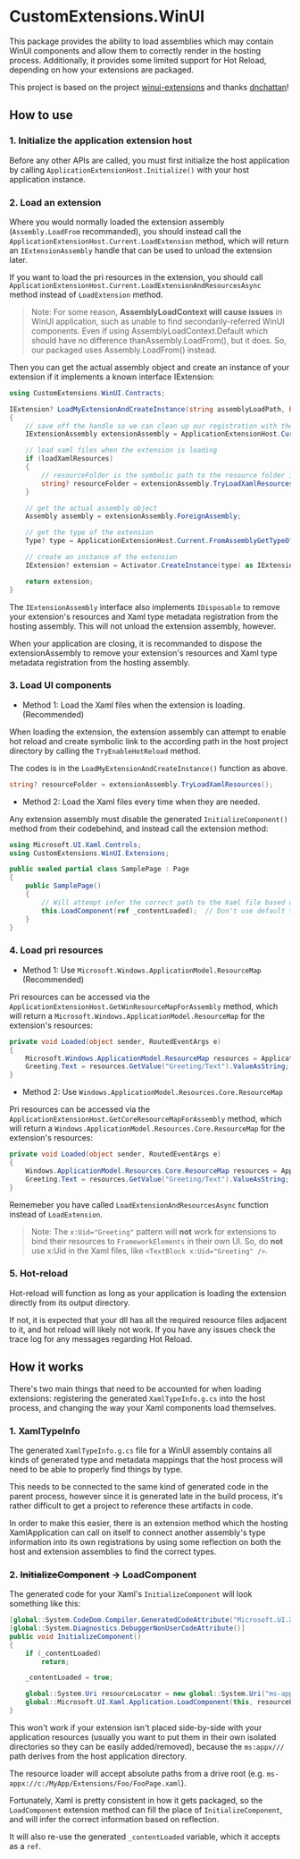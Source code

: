 # CustomExtensions.WinUI

This package provides the ability to load assemblies which may contain WinUI components and allow them to correctly render in the hosting process.
Additionally, it provides some limited support for Hot Reload, depending on how your extensions are packaged.

This project is based on the project [winui-extensions](https://github.com/dnchattan/winui-extensions) and thanks [dnchattan](https://github.com/dnchattan)!

## How to use

### 1. Initialize the application extension host

Before any other APIs are called, you must first initialize the host application by calling `ApplicationExtensionHost.Initialize()` with your host application instance.

### 2. Load an extension

Where you would normally loaded the extension assembly (`Assembly.LoadFrom` recommanded), you should instead call the `ApplicationExtensionHost.Current.LoadExtension` method, which will return an `IExtensionAssembly` handle that can be used to unload the extension later.

If you want to load the pri resources in the extension, you should call `ApplicationExtensionHost.Current.LoadExtensionAndResourcesAsync` method instead of `LoadExtension` method.

> Note: For some reason, **AssemblyLoadContext will cause issues** in WinUI application, such as unable to find secondarily-referred WinUI components.
Even if using AssemblyLoadContext.Default which should have no difference thanAssembly.LoadFrom(), but it does.
So, our packaged uses Assembly.LoadFrom() instead.

Then you can get the actual assembly object and create an instance of your extension if it implements a known interface IExtension:

```cs
using CustomExtensions.WinUI.Contracts;

IExtension? LoadMyExtensionAndCreateInstance(string assemblyLoadPath, bool loadXamlResources, bool loadPriResourcesIntoWinResourceMap = false, bool loadPriResourcesIntoCoreResourceMap = false)
{
    // save off the handle so we can clean up our registration with the hosting process later if desired.
    IExtensionAssembly extensionAssembly = ApplicationExtensionHost.Current.LoadExtension(assemblyLoadPath, loadPriResourcesIntoWinResourceMap, loadPriResourcesIntoCoreResourceMap);

    // load xaml files when the extension is loading
    if (loadXamlResources)
    {
        // resourceFolder is the symbolic path to the resource folder in the host project directory.
        string? resourceFolder = extensionAssembly.TryLoadXamlResources();
    }

    // get the actual assembly object
    Assembly assembly = extensionAssembly.ForeignAssembly;

    // get the type of the extension
    Type? type = ApplicationExtensionHost.Current.FromAssemblyGetTypeOfInterface(assembly, typeof(IExtension));

    // create an instance of the extension
    IExtension? extension = Activator.CreateInstance(type) as IExtension;

    return extension;
}
```

The `IExtensionAssembly` interface also implements `IDisposable` to remove your extension's resources and Xaml type metadata registration from the hosting assembly. This will not unload the extension assembly, however.

When your application are closing, it is recommanded to dispose the extensionAssembly to remove your extension's resources and Xaml type metadata registration from the hosting assembly.

### 3. Load UI components

* Method 1: Load the Xaml files when the extension is loading. (Recommended)

When loading the extension, the extension assembly can attempt to enable hot reload and create symbolic link to the according path in the host project directory by calling the `TryEnableHotReload` method.

The codes is in the `LoadMyExtensionAndCreateInstance()` function as above.

```cs
string? resourceFolder = extensionAssembly.TryLoadXamlResources();
```

* Method 2: Load the Xaml files every time when they are needed.

Any extension assembly must disable the generated `InitializeComponent()` method from their codebehind, and instead call the extension method:

```cs
using Microsoft.UI.Xaml.Controls;
using CustomExtensions.WinUI.Extensions;

public sealed partial class SamplePage : Page
{
    public SamplePage()
    {
        // Will attempt infer the correct path to the Xaml file based on the `CallerFilePath` attribute.
        this.LoadComponent(ref _contentLoaded);  // Don't use default this.InitializeComponent(); here!
    }
}
```

### 4. Load pri resources

* Method 1: Use `Microsoft.Windows.ApplicationModel.ResourceMap` (Recommended)

Pri resources can be accessed via the `ApplicationExtensionHost.GetWinResourceMapForAssembly` method, which will return a `Microsoft.Windows.ApplicationModel.ResourceMap` for the extension's resources:

```cs
private void Loaded(object sender, RoutedEventArgs e)
{
	Microsoft.Windows.ApplicationModel.ResourceMap resources = ApplicationExtensionHost.GetWinResourceMapForAssembly();
	Greeting.Text = resources.GetValue("Greeting/Text").ValueAsString;
}
```

* Method 2: Use `Windows.ApplicationModel.Resources.Core.ResourceMap`

Pri resources can be accessed via the `ApplicationExtensionHost.GetCoreResourceMapForAssembly` method, which will return a `Windows.ApplicationModel.Resources.Core.ResourceMap` for the extension's resources:

```cs
private void Loaded(object sender, RoutedEventArgs e)
{
	Windows.ApplicationModel.Resources.Core.ResourceMap resources = ApplicationExtensionHost.GetCoreResourceMapForAssembly();
	Greeting.Text = resources.GetValue("Greeting/Text").ValueAsString;
}
```

Rememeber you have called `LoadExtensionAndResourcesAsync` function instead of `LoadExtension`.

> Note: The `x:Uid="Greeting"` pattern will **not** work for extensions to bind their resources to `FrameworkElements` in their own UI.
So, do **not** use x:Uid in the Xaml files, like `<TextBlock x:Uid="Greeting" />`.

### 5. Hot-reload

Hot-reload will function as long as your application is loading the extension directly from its output directory.

If not, it is expected that your dll has all the required resource files adjacent to it, and hot reload will likely not work. If you have any issues check the trace log for any messages regarding Hot Reload.

## How it works

There's two main things that need to be accounted for when loading extensions: registering the generated `XamlTypeInfo.g.cs` into the host process, and changing the way your Xaml components load themselves.

### 1. XamlTypeInfo

The generated `XamlTypeInfo.g.cs` file for a WinUI assembly contains all kinds of generated type and metadata mappings that the host process will need to be able to properly find things by type.

This needs to be connected to the same kind of generated code in the parent process, however since it is generated late in the build process, it's rather difficult to get a project to reference these artifacts in code.

In order to make this easier, there is an extension method which the hosting XamlApplication can call on itself to connect another assembly's type information into its own registrations by using some reflection on both the host and extension assemblies to find the correct types.

### 2. ~~InitializeComponent~~ -> LoadComponent

The generated code for your Xaml's `InitializeComponent` will look something like this:

```cs
[global::System.CodeDom.Compiler.GeneratedCodeAttribute("Microsoft.UI.Xaml.Markup.Compiler"," 1.0.0.0")]
[global::System.Diagnostics.DebuggerNonUserCodeAttribute()]
public void InitializeComponent()
{
    if (_contentLoaded)
        return;

    _contentLoaded = true;

    global::System.Uri resourceLocator = new global::System.Uri("ms-appx:///SampleExtension.SampleAppExtension/UI/SamplePage.xaml");
    global::Microsoft.UI.Xaml.Application.LoadComponent(this, resourceLocator, global::Microsoft.UI.Xaml.Controls.Primitives.ComponentResourceLocation.Nested);
}
```

This won't work if your extension isn't placed side-by-side with your application resources (usually you want to put them in their own isolated directories so they can be easily added/removed), because the `ms:appx///` path derives from the host application directory.

The resource loader will accept absolute paths from a drive root (e.g. `ms-appx://c:/MyApp/Extensions/Foo/FooPage.xaml`).

Fortunately, Xaml is pretty consistent in how it gets packaged, so the `LoadComponent` extension method can fill the place of `InitializeComponent`, and will infer the correct information based on reflection.

It will also re-use the generated `_contentLoaded` variable, which it accepts as a `ref`.

